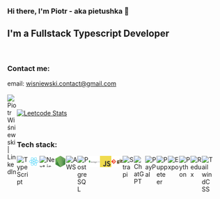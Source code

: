 ### Hi there, I'm Piotr - aka pietushka 👋

## I'm a Fullstack Typescript Developer

<br />

### Contact me:
email: wisniewski.contact@gmail.com
<br />
<br />
[<img align="left" alt="Piotr Wiśniewski | LinkedIn" width="22px" src="https://cdn.jsdelivr.net/npm/simple-icons@v3/icons/linkedin.svg" />][linkedin]
<br />
<br />
[![Leetcode Stats](https://leetcard.jacoblin.cool/pietrushka?ext=heatmap)](https://leetcode.com/pietrushka)

<br />

### Tech stack:

<img align="left" alt="TypeScript" width="26px" src="https://static-00.iconduck.com/assets.00/typescript-icon-icon-1024x1024-vh3pfez8.png" />
<img align="left" alt="React" width="26px" src="https://raw.githubusercontent.com/github/explore/80688e429a7d4ef2fca1e82350fe8e3517d3494d/topics/react/react.png" />
<img align="left" alt="Next.js" width="35px" height="26px" src="https://github.com/pietrushka/pietrushka/assets/64398268/9fd0c69d-0e3e-4b74-a096-7a481196dc7d" />
<img align="left" alt="Node.js" width="26px" src="https://raw.githubusercontent.com/github/explore/80688e429a7d4ef2fca1e82350fe8e3517d3494d/topics/nodejs/nodejs.png" />
<img align="left" alt="AWS" width="26px" src="https://static-00.iconduck.com/assets.00/general-awscloud-icon-512x512-tq2r4lgg.png" />
<img align="left" alt="PostgreSQL" width="26px" src="https://github.com/pietrushka/pietrushka/assets/64398268/bf16a88c-1264-4aa8-abd2-4101d3da265b" />
<img align="left" alt="MongoDB" width="26px" src="https://raw.githubusercontent.com/github/explore/80688e429a7d4ef2fca1e82350fe8e3517d3494d/topics/mongodb/mongodb.png" />
<img align="left" alt="JavaScript" width="26px" src="https://raw.githubusercontent.com/github/explore/80688e429a7d4ef2fca1e82350fe8e3517d3494d/topics/javascript/javascript.png" />
<img align="left" alt="Git" width="26px" src="https://raw.githubusercontent.com/github/explore/80688e429a7d4ef2fca1e82350fe8e3517d3494d/topics/git/git.png" />
<img align="left" alt="Strapi" width="26px" src="https://user-images.githubusercontent.com/7290508/63862944-b41f8300-c9ad-11e9-8483-737248e91f40.png" />
<img align="left" alt="ChatGPT" width="26px" src="https://github.com/pietrushka/pietrushka/assets/64398268/fa696f60-072d-4820-b90d-0848053921a0" />
<img align="left" alt="PayPal" width="26px" src="https://github.com/pietrushka/pietrushka/assets/64398268/291beded-89b9-4fdd-a9f9-ce5989f7bf51" />
<img align="left" alt="Puppeteer" width="26px" src="https://github.com/pietrushka/pietrushka/assets/64398268/678d2326-7ae0-4cd4-921c-70b93900a097" />
<img align="left" alt="Expo" width="26px" src="https://github.com/pietrushka/pietrushka/assets/64398268/31dafcd8-925e-4732-9ec8-b95cc01d6901" />
<img align="left" alt="Python" width="26px" src="https://github.com/pietrushka/pietrushka/assets/64398268/4b324132-b3f3-49e6-bc22-fa6c8a505aca" />
<img align="left" alt="Redux" width="26px" src="https://github.com/pietrushka/pietrushka/assets/64398268/fec13fab-4a6b-4241-bee7-a06b88b90581" />
<img align="left" alt="TailwindCSS" width="26px" src="https://github.com/pietrushka/pietrushka/assets/64398268/3331cbfb-ab90-4234-849f-034593769f5f" />







[website]: https://piotrwisniewski.me
[linkedin]: https://www.linkedin.com/in/piotr-wi%C5%9Bniewski-94136b1a7/
[leetcode]: https://leetcode.com/pietrushka/

